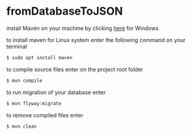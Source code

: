 # fromDatabaseToJSON
install Maven on your machine by clicking [here](https://maven.apache.org/download.cgi) for Windows

to install maven for Linux system enter the following command on your terminal
```sh
$ sudo apt install maven
```

to compile source files enter on the project root folder
```sh
$ mvn compile
```

to run migration of your database enter
```sh
$ mvn flyway:migrate
```

to remove compiled files enter
```sh
$ mvn clean
``` 
